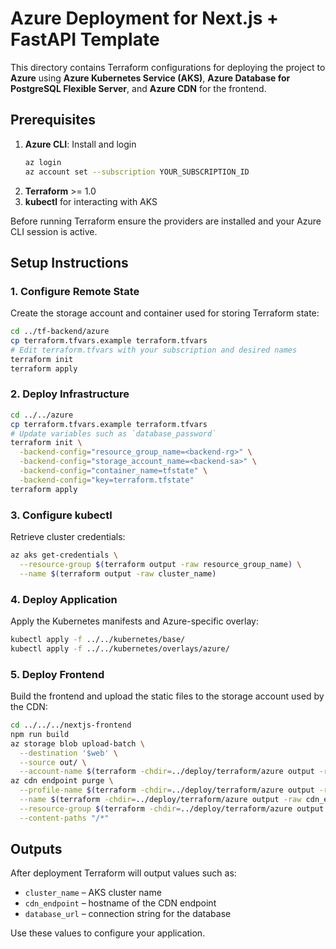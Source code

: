 # Azure Deployment for Next.js + FastAPI Template

This directory contains Terraform configurations for deploying the project to **Azure** using **Azure Kubernetes Service (AKS)**, **Azure Database for PostgreSQL Flexible Server**, and **Azure CDN** for the frontend.

## Prerequisites

1. **Azure CLI**: Install and login
   ```bash
   az login
   az account set --subscription YOUR_SUBSCRIPTION_ID
   ```
2. **Terraform** >= 1.0
3. **kubectl** for interacting with AKS

Before running Terraform ensure the providers are installed and your Azure CLI session is active.

## Setup Instructions

### 1. Configure Remote State

Create the storage account and container used for storing Terraform state:

```bash
cd ../tf-backend/azure
cp terraform.tfvars.example terraform.tfvars
# Edit terraform.tfvars with your subscription and desired names
terraform init
terraform apply
```

### 2. Deploy Infrastructure

```bash
cd ../../azure
cp terraform.tfvars.example terraform.tfvars
# Update variables such as `database_password`
terraform init \
  -backend-config="resource_group_name=<backend-rg>" \
  -backend-config="storage_account_name=<backend-sa>" \
  -backend-config="container_name=tfstate" \
  -backend-config="key=terraform.tfstate"
terraform apply
```

### 3. Configure kubectl

Retrieve cluster credentials:

```bash
az aks get-credentials \
  --resource-group $(terraform output -raw resource_group_name) \
  --name $(terraform output -raw cluster_name)
```

### 4. Deploy Application

Apply the Kubernetes manifests and Azure-specific overlay:

```bash
kubectl apply -f ../../kubernetes/base/
kubectl apply -f ../../kubernetes/overlays/azure/
```

### 5. Deploy Frontend

Build the frontend and upload the static files to the storage account used by the CDN:

```bash
cd ../../../nextjs-frontend
npm run build
az storage blob upload-batch \
  --destination '$web' \
  --source out/ \
  --account-name $(terraform -chdir=../deploy/terraform/azure output -raw storage_account_name)
az cdn endpoint purge \
  --profile-name $(terraform -chdir=../deploy/terraform/azure output -raw cdn_endpoint | cut -d'.' -f1) \
  --name $(terraform -chdir=../deploy/terraform/azure output -raw cdn_endpoint | cut -d'.' -f1) \
  --resource-group $(terraform -chdir=../deploy/terraform/azure output -raw resource_group_name) \
  --content-paths "/*"
```

## Outputs

After deployment Terraform will output values such as:

- `cluster_name` – AKS cluster name
- `cdn_endpoint` – hostname of the CDN endpoint
- `database_url` – connection string for the database

Use these values to configure your application.
